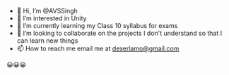 - 👋 Hi, I’m @AVSSingh
- 👀 I’m interested in Unity
- 🌱 I’m currently learning my Class 10 syllabus for exams
- 💞️ I’m looking to collaborate on the projects I don't understand so that I can learn new things
- 📫 How to reach me email me at dexerlamo@gmail.com

😀😀😀

